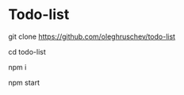 Todo-list
=====================

git clone https://github.com/oleghruschev/todo-list

cd todo-list

npm i

npm start

